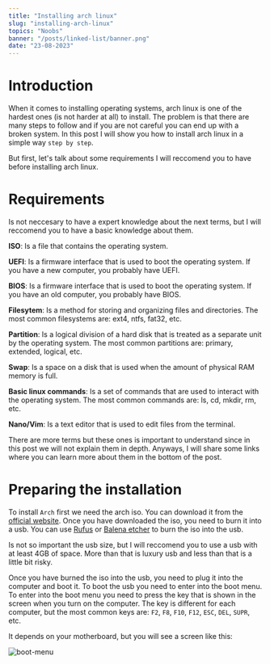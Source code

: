 ```yaml
---
title: "Installing arch linux"
slug: "installing-arch-linux"
topics: "Noobs" 
banner: "/posts/linked-list/banner.png"
date: "23-08-2023"
---
```


# Introduction
When it comes to installing operating systems, arch linux is one of the hardest ones (is not harder at all) to install. The problem is that there are many steps to follow and if you are not careful you can end up with a broken system. In this post I will show you how to install arch linux in a simple way `step by step`.

But first, let's talk about some requirements I will reccomend you to have before installing arch linux.

# Requirements
Is not neccesary to have a expert knowledge about the next terms, but I will reccomend you to have a basic knowledge about them.

**ISO**: Is a file that contains the operating system. 

**UEFI**: Is a firmware interface that is used to boot the operating system. If you have a new computer, you probably have UEFI.

**BIOS**: Is a firmware interface that is used to boot the operating system. If you have an old computer, you probably have BIOS.

**Filesytem**: Is a method for storing and organizing files and directories. The most common filesystems are: ext4, ntfs, fat32, etc.

**Partition**: Is a logical division of a hard disk that is treated as a separate unit by the operating system. The most common partitions are: primary, extended, logical, etc.

**Swap**: Is a space on a disk that is used when the amount of physical RAM memory is full.

**Basic linux commands**: Is a set of commands that are used to interact with the operating system. The most common commands are: ls, cd, mkdir, rm, etc.

**Nano/Vim**: Is a text editor that is used to edit files from the terminal.

There are more terms but these ones is important to understand since in this post we will not explain them in depth. Anyways, I will share some links where you can learn more about them in the bottom of the post.

# Preparing the installation
To install `Arch` first we need the arch iso. You can download it from the [official website](https://archlinux.org/download/). Once you have downloaded the iso, you need to burn it into a usb. You can use [Rufus](https://rufus.ie/) or [Balena etcher](https://www.balena.io/etcher/) to burn the iso into the usb.

Is not so important the usb size, but I will reccomend you to use a usb with at least 4GB of space. More than that is luxury usb and less than that is a little bit risky.

Once you have burned the iso into the usb, you need to plug it into the computer and boot it. To boot the usb you need to enter into the boot menu. To enter into the boot menu you need to press the key that is shown in the screen when you turn on the computer. The key is different for each computer, but the most common keys are: `F2`, `F8`, `F10`, `F12`, `ESC`, `DEL`, `SUPR`, etc.

It depends on your motherboard, but you will see a screen like this:

![boot-menu](/posts/installing-arch-linux/boot-menu.png)